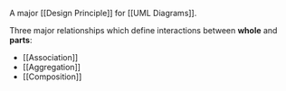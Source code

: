 A major [[Design Principle]] for [[UML Diagrams]].

Three major relationships which define interactions between **whole** and **parts**:

+ [[Association]]
+ [[Aggregation]]
+ [[Composition]]